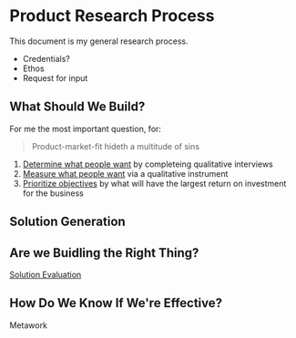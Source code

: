 # Product Research Process
This document is my general research process. 
+ Credentials?
+ Ethos
+ Request for input
## What Should We Build?
For me the most important question, for:
> Product-market-fit hideth a multitude of sins
1. [Determine what people want](https://github.com/charlesrogers/product_research/blob/master/qualitative_research/discover_objectives.md) by completeing qualitative interviews
2. [Measure what people want](https://github.com/charlesrogers/product_research/blob/master/quantitative_research/survey_creation.md) via a qualitative instrument
3. [Prioritize objectives](https://github.com/charlesrogers/product_research/blob/master/product_prioritization.md) by what will have the largest return on investment for the business

## Solution Generation

## Are we Buidling the Right Thing?
[Solution Evaluation](https://github.com/charlesrogers/product_research/blob/master/evaluative_research.md)
## How Do We Know If We're Effective?
Metawork
